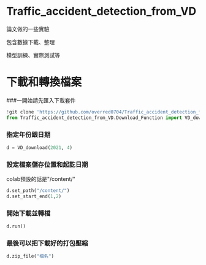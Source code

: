 # Traffic_accident_detection_from_VD

論文做的一些實驗

包含數據下載、整理

模型訓練、實際測試等

# 下載和轉換檔案

###一開始請先匯入下載套件

```python
!git clone 'https://github.com/overred0704/Traffic_accident_detection_from_VD'
from Traffic_accident_detection_from_VD.Download_Function import VD_download
```

### 指定年份跟日期

```python
d = VD_download(2021, 4)
```

### 設定檔案儲存位置和起訖日期
colab預設的話是"/content/"

```python
d.set_path("/content/")
d.set_start_end(1,2)
```

### 開始下載並轉檔
```python
d.run()
```

### 最後可以把下載好的打包壓縮
```python
d.zip_file("檔名")
```
